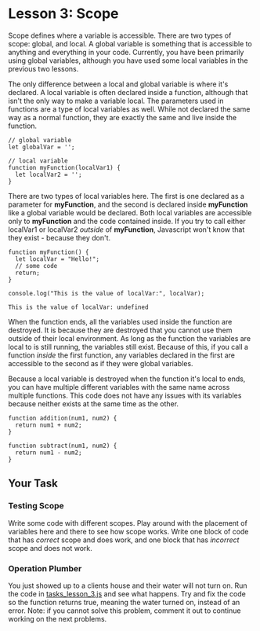 # Lesson 3: Scope

Scope defines where a variable is accessible. There are two types of scope: global, and local. A global variable is something that is accessible to anything and everything in your code. Currently, you have been primarily using global variables, although you have used some local variables in the previous two lessons.

The only difference between a local and global variable is where it's declared. A local variable is often declared inside a function, although that isn't the only way to make a variable local. The parameters used in functions are a type of local variables as well. While not declared the same way as a normal function, they are exactly the same and live inside the function.

```JS
// global variable
let globalVar = '';

// local variable
function myFunction(localVar1) {
  let localVar2 = '';
}
```

There are two types of local variables here. The first is one declared as a parameter for <b>myFunction</b>, and the second is declared inside <b>myFunction</b> like a global variable would be declared. Both local variables are accessible only to <b>myFunction</b> and the code contained inside. If you try to call either localVar1 or localVar2 <i>outside</i> of <b>myFunction</b>, Javascript won't know that they exist - because they don't. 

```JS
function myFunction() {
  let localVar = "Hello!";
  // some code
  return;
}

console.log("This is the value of localVar:", localVar);
```
```Output
This is the value of localVar: undefined
```

When the function ends, all the variables used inside the function are destroyed. It is because they are destroyed that you cannot use them outside of their local environment. As long as the function the variables are local to is still running, the variables still exist. Because of this, if you call a function <i>inside</i> the first function, any variables declared in the first are accessible to the second as if they were global variables.

Because a local variable is destroyed when the function it's local to ends, you can have multiple different variables with the same name across multiple functions. This code does not have any issues with its variables because neither exists at the same time as the other.

```JS
function addition(num1, num2) {
  return num1 + num2;
}

function subtract(num1, num2) {
  return num1 - num2;
}
```


## Your Task 

### Testing Scope

Write some code with different scopes. Play around with the placement of variables here and there to see how scope works. Write one block of code that has <i>correct</i> scope and does work, and one block that has <i>incorrect</i> scope and does not work.

### Operation Plumber 
  You just showed up to a clients house and their water will not turn on. 
  Run the code in [tasks_lesson_3.js](tasks_lesson_3.js) and see what happens. 
  Try and fix the code so the function returns true, meaning the water turned on, instead of an error.
  Note: if you cannot solve this problem, comment it out to continue working on the next problems.

